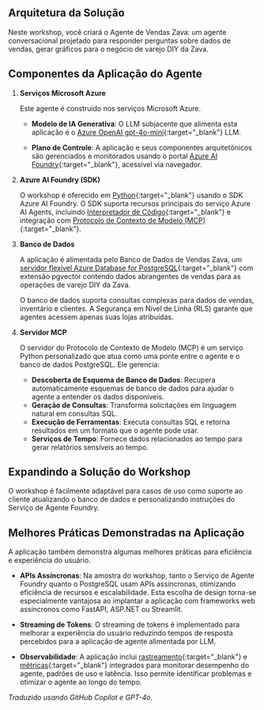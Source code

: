 ## Arquitetura da Solução

Neste workshop, você criará o Agente de Vendas Zava: um agente conversacional projetado para responder perguntas sobre dados de vendas, gerar gráficos para o negócio de varejo DIY da Zava.

## Componentes da Aplicação do Agente

1. **Serviços Microsoft Azure**

    Este agente é construído nos serviços Microsoft Azure.

      - **Modelo de IA Generativa**: O LLM subjacente que alimenta esta aplicação é o [Azure OpenAI gpt-4o-mini](https://learn.microsoft.com/azure/ai-foundry/openai/concepts/models?tabs=global-standard%2Cstandard-chat-completions#how-do-i-access-the-gpt-4o-and-gpt-4o-mini-models){:target="_blank"} LLM.

      - **Plano de Controle**: A aplicação e seus componentes arquitetônicos são gerenciados e monitorados usando o portal [Azure AI Foundry](https://ai.azure.com){:target="_blank"}, acessível via navegador.

2. **Azure AI Foundry (SDK)**

    O workshop é oferecido em [Python](https://learn.microsoft.com/python/api/overview/azure/ai-projects-readme?view=azure-python-preview&context=%2Fazure%2Fai-services%2Fagents%2Fcontext%2Fcontext){:target="_blank"} usando o SDK Azure AI Foundry. O SDK suporta recursos principais do serviço Azure AI Agents, incluindo [Interpretador de Código](https://learn.microsoft.com/azure/ai-services/agents/how-to/tools/code-interpreter?view=azure-python-preview&tabs=python&pivots=overview){:target="_blank"} e integração com [Protocolo de Contexto de Modelo (MCP)](https://modelcontextprotocol.io/){:target="_blank"}.

3. **Banco de Dados**

    A aplicação é alimentada pelo Banco de Dados de Vendas Zava, um [servidor flexível Azure Database for PostgreSQL](https://www.postgresql.org/){:target="_blank"} com extensão pgvector contendo dados abrangentes de vendas para as operações de varejo DIY da Zava.

    O banco de dados suporta consultas complexas para dados de vendas, inventário e clientes. A Segurança em Nível de Linha (RLS) garante que agentes acessem apenas suas lojas atribuídas.

4. **Servidor MCP**

    O servidor do Protocolo de Contexto de Modelo (MCP) é um serviço Python personalizado que atua como uma ponte entre o agente e o banco de dados PostgreSQL. Ele gerencia:

     - **Descoberta de Esquema de Banco de Dados**: Recupera automaticamente esquemas de banco de dados para ajudar o agente a entender os dados disponíveis.
     - **Geração de Consultas**: Transforma solicitações em linguagem natural em consultas SQL.
     - **Execução de Ferramentas**: Executa consultas SQL e retorna resultados em um formato que o agente pode usar.
     - **Serviços de Tempo**: Fornece dados relacionados ao tempo para gerar relatórios sensíveis ao tempo.

## Expandindo a Solução do Workshop

O workshop é facilmente adaptável para casos de uso como suporte ao cliente atualizando o banco de dados e personalizando instruções do Serviço de Agente Foundry.

## Melhores Práticas Demonstradas na Aplicação

A aplicação também demonstra algumas melhores práticas para eficiência e experiência do usuário.

- **APIs Assíncronas**:
  Na amostra do workshop, tanto o Serviço de Agente Foundry quanto o PostgreSQL usam APIs assíncronas, otimizando eficiência de recursos e escalabilidade. Esta escolha de design torna-se especialmente vantajosa ao implantar a aplicação com frameworks web assíncronos como FastAPI, ASP.NET ou Streamlit.

- **Streaming de Tokens**:
  O streaming de tokens é implementado para melhorar a experiência do usuário reduzindo tempos de resposta percebidos para a aplicação de agente alimentada por LLM.

- **Observabilidade**:
  A aplicação inclui [rastreamento](https://learn.microsoft.com/azure/ai-foundry/agents/concepts/tracing){:target="_blank"} e [métricas](https://learn.microsoft.com/azure/ai-foundry/agents/how-to/metrics){:target="_blank"} integrados para monitorar desempenho do agente, padrões de uso e latência. Isso permite identificar problemas e otimizar o agente ao longo do tempo.

*Traduzido usando GitHub Copilot e GPT-4o.*
